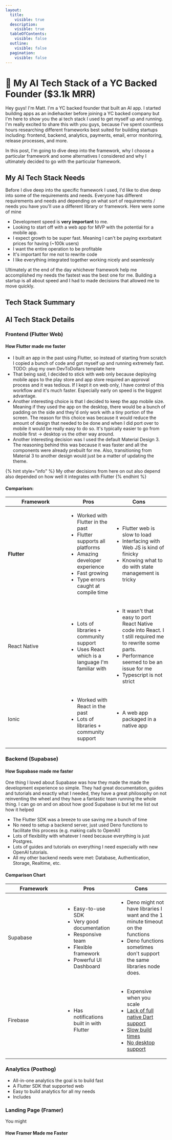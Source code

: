 ```yaml
---
layout:
  title:
    visible: true
  description:
    visible: true
  tableOfContents:
    visible: false
  outline:
    visible: false
  pagination:
    visible: false
---
```


# 🚧 My AI Tech Stack of a YC Backed Founder ($3.1k MRR)



Hey guys! I'm Matt. I'm a YC backed founder that built an AI app. I started building apps as an indiehacker before joining a YC backed company but I'm here to show you the ai tech stack I used to get myself up and running. I'm really excited to share this with you guys, because I've spent countless hours researching different frameworks best suited for building startups including: frontend, backend, analytics, payments, email, error monitoring, release processes, and more.&#x20;

In this post, I'm going to dive deep into the framework, why I choose a particular framework and some alternatives I considered and why I ultimately decided to go with the particular framework.

## My AI Tech Stack Needs

Before I dive deep into the specific framework I used, I'd like to dive deep into some of the requirements and needs. Everyone has different requirements and needs and depending on what sort of requirements / needs you have you'll use a different library or framework. Here were some of mine

* Development speed is **very important** to me.&#x20;
* Looking to start off with a web app for MVP with the potential for a mobile app.
* I expect growth to be super fast. Meaning I can't be paying exorbatant prices for having (\~100k users)
* I want the entire operation to be profitable
* It's important for me not to rewrite code
* I like everything integrated together working nicely and seamlessly

Ultimately at the end of the day whichever framework help me accomplished my needs the fastest was the best one for me. Building a startup is all about speed and I had to made decisions that allowed me to move quickly.

## Tech Stack Summary

## AI Tech Stack Details

### Frontend (Flutter Web)

#### **How Flutter made me faster**

* I built an app in the past using Flutter, so instead of starting from scratch I copied a bunch of code and got myself up and running extremely fast. TODO: plug my own DevToDollars template here
* That being said, I decided to stick with web only because deploying mobile apps to the play store and app store required an approval process and it was tedious. If I kept it on web only, I have control of this workflow and it's much faster. Especially early on speed is the biggest advantage.
* Another interesting choice is that I decided to keep the app mobile size. Meaning if they used the app on the desktop, there would be a bunch of padding on the side and they'd only work with a tiny portion of the screen. The reason for this choice was because it would reduce the amount of design that needed to be done and when I did port over to mobile it would be really easy to do so. It's typically easier to go from mobile first -> desktop vs the other way around.
* Another interesting decision was I used the default Material Design 3. The reasoning behind this was because it was faster and all the components were already prebuilt for me. Also, transitioning from Material 3 to another design would just be a matter of updating the theme.



{% hint style="info" %}
My other decisions from here on out also depend also depended on how well it integrates with Flutter
{% endhint %}

#### Comparison:

<table><thead><tr><th width="173">Framework</th><th>Pros</th><th>Cons</th></tr></thead><tbody><tr><td><strong>Flutter</strong></td><td><ul><li>Worked with Flutter in the past</li><li>Flutter supports all platforms</li><li>Amazing developer experience</li><li>Fast growing</li><li>Type errors caught at compile time</li></ul></td><td><ul><li>Flutter web is slow to load</li><li>Interfacing with Web JS is kind of finicky</li><li>Knowing what to do with state management is tricky</li></ul></td></tr><tr><td>React Native</td><td><ul><li>Lots of libraries + community support</li><li>Uses React which is a language I'm familiar with</li></ul></td><td><ul><li>It wasn't that easy to port React Native code into React. I t still required me to rewrite some parts.</li><li>Performance seemed to be an issue for me</li><li>Typescript is not strict</li></ul></td></tr><tr><td>Ionic</td><td><ul><li>Worked with React in the past</li><li>Lots of libraries + community support</li></ul></td><td><ul><li>A web app packaged in a native app</li></ul></td></tr></tbody></table>



### Backend (Supabase)

#### How Supabase made me faster

One thing I loved about Supabase was how they made the made the development experience so simple. They had great documentation, guides and tutorials and exactly what I needed, they have a great philosophy on not reinventing the wheel and they have a fantastic team running the whole thing. I can go on and on about how good Supabase is but let me list out how it helped&#x20;

* The Flutter SDK was a breeze to use saving me a bunch of time
* No need to setup a backend server, just used Deno functions to facilitate this process (e.g. making calls to OpenAI)
* Lots of flexibility with whatever I need because everything is just Postgres.
* Lots of guides and tutorials on everything I need especially with new OpenAI tutorials.
* All my other backend needs were met: Database, Authentication, Storage, Realtime, etc.

#### Comparison Chart

<table><thead><tr><th width="162">Framework</th><th>Pros</th><th>Cons</th></tr></thead><tbody><tr><td>Supabase</td><td><ul><li>Easy-to-use SDK</li><li>Very good documentation</li><li>Responsive team</li><li>Flexible framework</li><li>Powerful UI Dashboard</li></ul></td><td><ul><li>Deno might not have libraries I want and  the 1 minute timeout on the functions</li><li>Deno functions sometimes don't support the same libraries node does.</li></ul></td></tr><tr><td>Firebase</td><td><ul><li>Has notifications built in with Flutter</li></ul></td><td><ul><li>Expensive when you scale</li><li><a href="https://github.com/cachapa/firedart">Lack of full native Dart support</a></li><li><a href="https://github.com/firebase/flutterfire/issues/349">Slow build times</a></li><li><a href="https://groups.google.com/g/firebase-talk/c/gDAMWGVH88k?pli=1">No desktop support</a></li></ul></td></tr></tbody></table>

### Analytics (Posthog)

* All-in-one analytics the goal is to build fast
* A Flutter SDK that supported web
* Easy to build analytics for all my needs
* Includes



### Landing Page (Framer)

You might

#### How Framer Made me Faster

